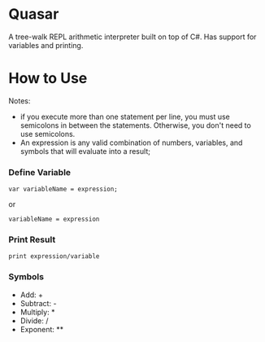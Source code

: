 # Quasar
A tree-walk REPL arithmetic interpreter built on top of C#. Has support for variables and printing.

# How to Use

Notes: 

- if you execute more than one statement per line, you must use semicolons in between the statements. Otherwise, you don't need to use semicolons.
- An expression is any valid combination of numbers, variables, and symbols that will evaluate into a result;

### Define Variable
```
var variableName = expression;
```
or
```
variableName = expression
```

### Print Result
```
print expression/variable
```

### Symbols
- Add: +
- Subtract: -
- Multiply: *
- Divide: /
- Exponent: **

